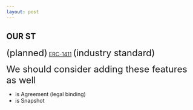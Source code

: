 ```yaml
---
layout: post
---
```


## OUR ST
<span style='font-size: 24px'>(planned)</span> [ERC-1411](https://github.com/ethereum/EIPs/issues/1411) <span style='font-size: 24px'>(industry standard)</span>

<span style='font-size: 24px'>We should consider adding these features as well</span>
+ is Agreement (legal binding)
+ is Snapshot
